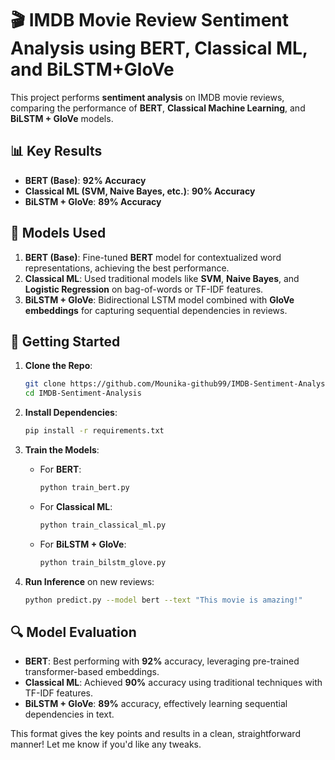 # 🎬 **IMDB Movie Review Sentiment Analysis** using BERT, Classical ML, and BiLSTM+GloVe

This project performs **sentiment analysis** on IMDB movie reviews, comparing the performance of **BERT**, **Classical Machine Learning**, and **BiLSTM + GloVe** models.

## 📊 **Key Results**

* **BERT (Base)**: **92% Accuracy**
* **Classical ML (SVM, Naive Bayes, etc.)**: **90% Accuracy**
* **BiLSTM + GloVe**: **89% Accuracy**

## 🧠 **Models Used**

1. **BERT (Base)**: Fine-tuned **BERT** model for contextualized word representations, achieving the best performance.
2. **Classical ML**: Used traditional models like **SVM**, **Naive Bayes**, and **Logistic Regression** on bag-of-words or TF-IDF features.
3. **BiLSTM + GloVe**: Bidirectional LSTM model combined with **GloVe embeddings** for capturing sequential dependencies in reviews.

## 🚀 **Getting Started**

1. **Clone the Repo**:

   ```bash
   git clone https://github.com/Mounika-github99/IMDB-Sentiment-Analysis.git
   cd IMDB-Sentiment-Analysis
   ```

2. **Install Dependencies**:

   ```bash
   pip install -r requirements.txt
   ```

3. **Train the Models**:

   * For **BERT**:

     ```bash
     python train_bert.py
     ```
   * For **Classical ML**:

     ```bash
     python train_classical_ml.py
     ```
   * For **BiLSTM + GloVe**:

     ```bash
     python train_bilstm_glove.py
     ```

4. **Run Inference** on new reviews:

   ```bash
   python predict.py --model bert --text "This movie is amazing!"
   ```

## 🔍 **Model Evaluation**

* **BERT**: Best performing with **92%** accuracy, leveraging pre-trained transformer-based embeddings.
* **Classical ML**: Achieved **90%** accuracy using traditional techniques with TF-IDF features.
* **BiLSTM + GloVe**: **89%** accuracy, effectively learning sequential dependencies in text.

This format gives the key points and results in a clean, straightforward manner! Let me know if you'd like any tweaks.

